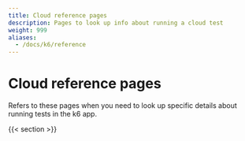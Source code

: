 ```yaml
---
title: Cloud reference pages
description: Pages to look up info about running a cloud test
weight: 999
aliases:
  - /docs/k6/reference
---
```


# Cloud reference pages

Refers to these pages when you need to look up specific details about running tests in the k6 app.

{{< section >}}

